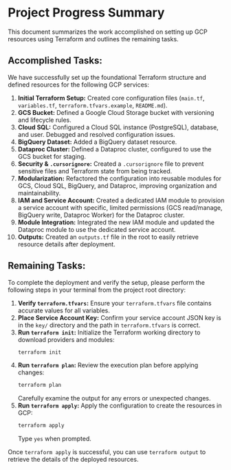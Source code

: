 # Project Progress Summary

This document summarizes the work accomplished on setting up GCP resources using Terraform and outlines the remaining tasks.

## Accomplished Tasks:

We have successfully set up the foundational Terraform structure and defined resources for the following GCP services:

1.  **Initial Terraform Setup:** Created core configuration files (`main.tf`, `variables.tf`, `terraform.tfvars.example`, `README.md`).
2.  **GCS Bucket:** Defined a Google Cloud Storage bucket with versioning and lifecycle rules.
3.  **Cloud SQL:** Configured a Cloud SQL instance (PostgreSQL), database, and user. Debugged and resolved configuration issues.
4.  **BigQuery Dataset:** Added a BigQuery dataset resource.
5.  **Dataproc Cluster:** Defined a Dataproc cluster, configured to use the GCS bucket for staging.
6.  **Security & `.cursorignore`:** Created a `.cursorignore` file to prevent sensitive files and Terraform state from being tracked.
7.  **Modularization:** Refactored the configuration into reusable modules for GCS, Cloud SQL, BigQuery, and Dataproc, improving organization and maintainability.
8.  **IAM and Service Account:** Created a dedicated IAM module to provision a service account with specific, limited permissions (GCS read/manage, BigQuery write, Dataproc Worker) for the Dataproc cluster.
9.  **Module Integration:** Integrated the new IAM module and updated the Dataproc module to use the dedicated service account.
10. **Outputs:** Created an `outputs.tf` file in the root to easily retrieve resource details after deployment.

## Remaining Tasks:

To complete the deployment and verify the setup, please perform the following steps in your terminal from the project root directory:

1.  **Verify `terraform.tfvars`:** Ensure your `terraform.tfvars` file contains accurate values for all variables.
2.  **Place Service Account Key:** Confirm your service account JSON key is in the `key/` directory and the path in `terraform.tfvars` is correct.
3.  **Run `terraform init`:** Initialize the Terraform working directory to download providers and modules:
    ```bash
    terraform init
    ```
4.  **Run `terraform plan`:** Review the execution plan before applying changes:
    ```bash
    terraform plan
    ```
    Carefully examine the output for any errors or unexpected changes.
5.  **Run `terraform apply`:** Apply the configuration to create the resources in GCP:
    ```bash
    terraform apply
    ```
    Type `yes` when prompted.

Once `terraform apply` is successful, you can use `terraform output` to retrieve the details of the deployed resources. 